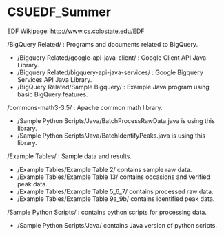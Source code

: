 # CSUEDF_Summer

EDF Wikipage: http://www.cs.colostate.edu/EDF

/BigQuery Related/ : Programs and documents related to BigQuery.
 - /Bigquery Related/google-api-java-client/ : Google Client API Java Library.
 - /Bigquery Related/bigquery-api-java-services/ : Google Bigquery Services API Java Library.
 - /BigQuery Related/Sample Bigquery/ : Example Java program using basic BigQuery features.
 
/commons-math3-3.5/ : Apache common math library. 
 - /Sample Python Scripts/Java/BatchProcessRawData.java is using this library.
 - /Sample Python Scripts/Java/BatchIdentifyPeaks.java is using this library.
 
/Example Tables/ : Sample data and results.
 - /Example Tables/Example Table 2/ contains sample raw data.
 - /Example Tables/Example Table 13/ contains occasions and verified peak data.
 - /Example Tables/Example Table 5_6_7/ contains processed raw data.
 - /Example Tables/Example Table 9a_9b/ contains identified peak data.
  
/Sample Python Scripts/ : contains python scripts for processing data.
 - /Sample Python Scripts/Java/ contains Java version of python scripts.

